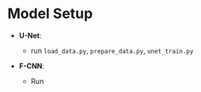 # Model Setup

- **U-Net**: 
  - run `load_data.py`, `prepare_data.py`, `unet_train.py`

- **F-CNN**: 
  - Run 

